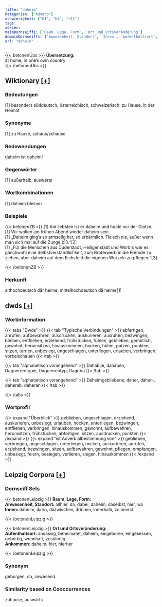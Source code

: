 ```yaml
---
title: "daheim"
kategorien: ["Adverb"]
schwierigkeit: ["k1", "h4", "r11"]
tags:
series:
mainDornseiffs: ['Raum, Lage, Form', 'Ort und Ortsveränderung']
domainDornseiffs: ['Anwesenheit, Standort', 'Innen', 'Aufenthaltsort', 'Ankommen']
url: "daheim"
---
```


{{< betonenÜbs >}}
**Übersetzung:**  
at home, in one’s own  country  
{{< /betonenÜbs >}}

## Wiktionary [[+](https://de.wiktionary.org/wiki/daheim)]

### Bedeutungen
[1] besonders süddeutsch, österreichisch, schweizerisch: zu Hause, in der Heimat  

### Synonyme
[1] zu Hause, zuhaus/zuhause  

### Redewendungen
daheim ist daheim!  

### Gegenwörter
[1] außerhalb, auswärts  

### Wortkombinationen
[1] daheim bleiben  

### Beispiele
{{< betonenZB >}}
[1] Am liebsten ist er daheim und hockt vor der Glotze.  
[1] Wir wollen am frühen Abend wieder daheim sein.  
[1] „Daheim ging’s so armselig her, so erbärmlich. Fleisch nie, außer wenn man sich mal auf die Zunge biß.“[2]  
[1] „Für die Menschen aus Duderstadt, Heiligenstadt und Worbis war es gleichwohl eine Selbstverständlichkeit, zum Broterwerb in die Fremde zu ziehen, aber daheim auf dem Eichsfeld die eigenen Wurzeln zu pflegen.“[3]  

{{< /betonenZB >}}
### Herkunft
althochdeutsch dār heime, mittelhochdeutsch dā heime[1]  



## dwds [[+](https://www.dwds.de/wb/daheim)]

### Wortinformation
{{< tabs "Dwds" >}}
{{< tab "Typische Verbindungen" >}}
abfertigen, anrufen, aufbewahren, ausdrucken, auskurieren, ausruhen, bezwingen, bleiben, entfliehen, erziehend, frühstücken, fühlen, geblieben, gemütlich, gewohnt, herumsitzen, hinauskommen, hocken, hüten, patzen, punkten, sitzen, turnen, unbesiegt, ungeschlagen, unterliegen, urlauben, verbringen, vorbeischauen
{{< /tab >}}

{{< tab "alphabetisch vorangehend" >}}
Dahabije, dahaben, Daguerreotypie, Daguerreotyp, Dagoba
{{< /tab >}}

{{< tab "alphabetisch vorangehend" >}}
Daheimgebliebene, daher, daher-, daherab, daheran
{{< /tab >}}

{{< /tabs >}}

### Wortprofil
{{< expand "Überblick" >}} geblieben, ungeschlagen, erziehend, auskurieren, unbesiegt, urlauben, hocken, unterliegen, bezwingen, entfliehen, verbringen, hinauskommen, gewohnt, aufbewahren, herumsitzen, frühstücken, abfertigen, sitzen, ausdrucken, punkten {{< /expand >}}
{{< expand "ist Adverbialbestimmung von" >}} geblieben, verbringen, ungeschlagen, unterliegen, hocken, auskurieren, anrufen, erziehend, bezwingen, sitzen, aufbewahren, gewohnt, pflegen, empfangen, unbesiegt, feiern, besiegen, verlieren, siegen, hinauskommen {{< /expand >}}

## Leipzig Corpora [[+](https://corpora.uni-leipzig.de/en/res?word=daheim&corpusId=deu_newscrawl-public_2018)]

### Dornseiff Sets
{{< betonenLeipzig >}}
**Raum, Lage, Form:**  
**Anwesenheit, Standort:** allhier, da, dabei, daheim, daselbst, hier, wo  
**Innen:** daheim, darin, dazwischen, drinnen, innerhalb, zuinnerst  

{{< /betonenLeipzig >}}


{{< betonenLeipzig >}}
**Ort und Ortsveränderung:**  
**Aufenthaltsort:** ansässig, beheimatet, daheim, eingeboren, eingesessen, gebürtig, wohnhaft, zuständig  
**Ankommen:** daheim, hier, hierher  

{{< /betonenLeipzig >}}

### Synonym
geborgen, da, anwesend


### Similarity based on Cooccurrences
zuhause, auswärts

